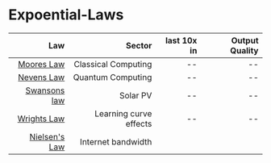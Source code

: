 # Expoential-Laws

| Law        | Sector  | last 10x in  | Output Quality 
| -------------:| -----:| ------:|------:|
| [Moores Law](https://en.wikipedia.org/wiki/Moore%27s_law) | Classical Computing|--|--|
| [Nevens Law](https://en.wikipedia.org/wiki/Hartmut_Neven#Neven's_law) | Quantum Computing|--|--|
| [Swansons law](https://en.wikipedia.org/wiki/Swanson%27s_law) | Solar PV |--|--|
| [Wrights Law](https://en.wikipedia.org/wiki/Experience_curve_effects) | Learning curve effects|--|--|
| [Nielsen's Law](https://www.nngroup.com/articles/law-of-bandwidth/) | Internet bandwidth

